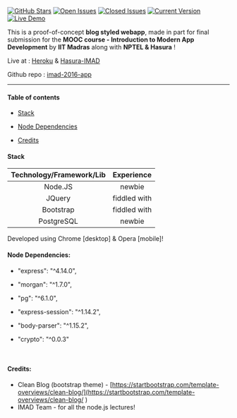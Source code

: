 [![GitHub Stars](https://img.shields.io/github/stars/FlameFractal/imad-2016-app.svg)](https://github.com/rhnvrm/FlameFractal/imad-2016-app/stargazers) [![Open Issues](https://img.shields.io/badge/open%20issues-3-red.svg)](https://github.com/FlameFractal/imad-2016-app/issues) [![Closed Issues](https://img.shields.io/badge/closed%20issues-7-green.svg)](https://github.com/FlameFractal/imad-2016-app/issues?q=is%3Aissue+is%3Aclosed) [![Current Version](https://img.shields.io/badge/version-1.0-lightgrey.svg)](https://github.com/FlameFractal/imad-2016-app/releases) [![Live Demo](https://img.shields.io/badge/demo-online-green.svg)](http://imad-blog.herokuapp.com)

This is a proof-of-concept **blog styled webapp**, made in part for final submission for the **MOOC course - Introduction to Modern App Development** by **IIT Madras** along with **NPTEL & Hasura** !

Live at : [Heroku](http://imad-blog.herokuapp.com) & [Hasura-IMAD](http://flamefractal.imad.hasura-app.io)

Github repo : [imad-2016-app](https://github.com/flamefractal/imad-2016-app/)



---



#### Table of contents

- [Stack](#stack)

- [Node Dependencies](#node-dependencies)


- [Credits](#credits)




#### Stack

| Technology/Framework/Lib |  Experience  |
| :----------------------: | :----------: |
|         Node.JS          |    newbie    |
|         JQuery           | fiddled with |
|        Bootstrap         | fiddled with |
|        PostgreSQL        |    newbie    |
Developed using Chrome [desktop] & Opera [mobile]!




#### Node Dependencies:

- "express": "^4.14.0",

- "morgan": "^1.7.0",

- "pg": "^6.1.0",

- "express-session": "^1.14.2",

- "body-parser": "^1.15.2",

- "crypto": "^0.0.3"

  ​


#### Credits:

- Clean Blog (bootstrap theme) - [https://startbootstrap.com/template-overviews/clean-blog/](https://startbootstrap.com/template-overviews/clean-blog/	)
- IMAD Team - for all the node.js lectures!

